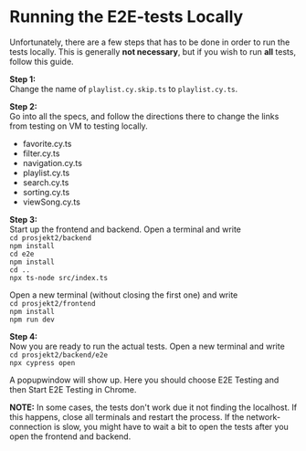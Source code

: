 # Running the E2E-tests Locally
Unfortunately, there are a few steps that has to be done in order to run the tests locally. This is generally **not necessary**, but if you wish to run **all** tests, follow this guide. 

**Step 1:**  
Change the name of `playlist.cy.skip.ts` to `playlist.cy.ts`. 

**Step 2:**  
Go into all the specs, and follow the directions there to change the links from testing on VM to testing locally. 
- favorite.cy.ts 
- filter.cy.ts
- navigation.cy.ts
- playlist.cy.ts
- search.cy.ts
- sorting.cy.ts
- viewSong.cy.ts

**Step 3:**  
Start up the frontend and backend. Open a terminal and write  
`cd prosjekt2/backend`  
`npm install`  
`cd e2e`  
`npm install`  
`cd ..`  
`npx ts-node src/index.ts`  

Open a new terminal (without closing the first one) and write  
`cd prosjekt2/frontend`  
`npm install`  
`npm run dev`  

**Step 4:**  
Now you are ready to run the actual tests. Open a new terminal and write  
`cd prosjekt2/backend/e2e`  
`npx cypress open`  

A popupwindow will show up. Here you should choose E2E Testing and then Start E2E Testing in Chrome.

**NOTE:** In some cases, the tests don't work due it not finding the localhost. If this happens, close all terminals and restart the process. If the network-connection is slow, you might have to wait a bit to open the tests after you open the frontend and backend.